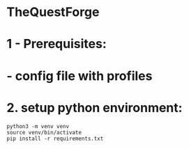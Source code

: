 # TheQuestForge

# 1 - Prerequisites:
# - config file with profiles
# 2. setup python environment:
```
python3 -m venv venv
source venv/bin/activate
pip install -r requirements.txt

```